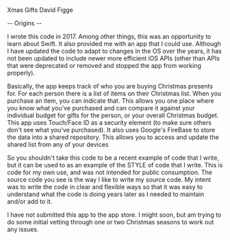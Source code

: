 Xmas Gifts
David Figge

-- Origins -- 

I wrote this code in 2017. Among other things, this was an opportunity to learn about Swift.
It also provided me with an app that I could use. Although I have updated the code to adapt to changes in the OS over the years, it has not been updated to include newer more efficient iOS APIs (other than APIs that were deprecated or removed and stopped the app from working properly).

Basically, the app keeps track of who you are buying Christmas presents for. For each person
there is a list of items on their Christmas list. When you purchase an item, you can indicate that.
This allows you one place where you know what you've purchased and can compare it against
your individual budget for gifts for the person, or your overall Christmas budget. This app uses
Touch/Face ID as a security element (to make sure others don't see what you've purchased). It also
uses Google's FireBase to store the data into a shared repository. This allows you to access and
update the shared list from any of your devices

So you shouldn't take this code to be a recent example of code that I write, but it can be used to
as an example of the STYLE of code that I write. This is code for my own use, and was not
intended for public consumption. The source code you see is the way I like to write my source code.
My intent was to write the code in clear and flexible ways so that it was easy to understand what
the code is doing years later as I needed to maintain and/or add to it.

I have not submitted this app to the app store. I might soon, but am trying to do some initial vetting
through one or two Christmas seasons to work out any issues. 


